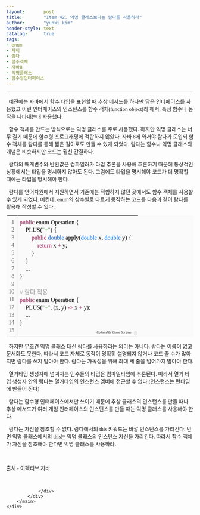 ```yaml
---
layout:       post
title:        "Item 42. 익명 클래스보다는 람다를 사용하라"
author:       "yunki kim"
header-style: text
catalog:      true
tags: 
- enum
- 자비
- 람다
- 함수객체
- 자바8
- 익명클래스
- 함수형인터페이스
---
```


<head></head>
<body id="tt-body-page" class="">
<div id="wrap" class="wrap-right">
    <div id="container">
        <main class="main ">
            <div class="area-main">
                <div class="area-view">
                    <div class="article-header"></div>
                    <hr>
                    <div class="article-view">
                        <div class="contents_style">
                            <p data-ke-size="size16"><span style="font-family: 'Noto Serif KR';">&nbsp; 예전에는 자바에서 함수 타입을 표현할 때 추상 메서드를 하나만 담은 인터페이스를 사용했고 이런 인터페이스의 인스턴스를 함수 객체(function object)라 해서, 특정 함수나 동작을 나타내는대 사용했다.</span></p>
<p data-ke-size="size16"><span style="font-family: 'Noto Serif KR';">&nbsp; 함수 객체를 만드는 방식으로는 익명 클래스를 주로 사용했다. 하지만 익명 클래스는 너무 길기 때문에 함수형 프로그래밍에 적합하지 않았다. 자바 8에 와서야 람다가 도입되 함수 객체를 람다를 통해 짧은 길이로도 만들 수 있게 되었다. 람다는 함수나 익명 클래스와 개념은 비슷하지만 코드는 훨신 간결하다.</span></p>
<p data-ke-size="size16"><span style="font-family: 'Noto Serif KR';">&nbsp; 람다의 매개변수와 반환값은 컴파일러가 타입 추론을 사용해 추론하기 때문에 통상적인 상황에서는 타입을 명시하지 않아도 된다. 그럼에도 타입을 명시해야 코드가 더 명확할 때에는 타입을 명시해야 한다.</span></p>
<p data-ke-size="size16"><span style="font-family: 'Noto Serif KR';">&nbsp; 람다를 언어차원에서 지원하면서 기존에는 적합하지 않던 곳에서도 함수 객체를 사용할 수 있게 되었다. 예컨데, enum의 상수별로 다르게 동작하는 코드를 다음과 같이 람다를 활용해 작성할 수 있다.</span></p>
<div class="colorscripter-code" style="color: #010101; font-family: Consolas, 'Liberation Mono', Menlo, Courier, monospace !important; position: relative !important; overflow: auto;">
<table class="colorscripter-code-table" style="margin: 0; padding: 0; border: none; background-color: #fafafa; border-radius: 4px;" cellspacing="0" cellpadding="0" data-ke-align="alignLeft">
<tbody>
<tr>
<td style="padding: 6px; border-right: 2px solid #e5e5e5;">
<div style="margin: 0; padding: 0; word-break: normal; text-align: right; color: #666; font-family: Consolas, 'Liberation Mono', Menlo, Courier, monospace !important; line-height: 130%;">
<div style="line-height: 130%;"><span style="font-family: 'Noto Serif KR';">1</span></div>
<div style="line-height: 130%;"><span style="font-family: 'Noto Serif KR';">2</span></div>
<div style="line-height: 130%;"><span style="font-family: 'Noto Serif KR';">3</span></div>
<div style="line-height: 130%;"><span style="font-family: 'Noto Serif KR';">4</span></div>
<div style="line-height: 130%;"><span style="font-family: 'Noto Serif KR';">5</span></div>
<div style="line-height: 130%;"><span style="font-family: 'Noto Serif KR';">6</span></div>
<div style="line-height: 130%;"><span style="font-family: 'Noto Serif KR';">7</span></div>
<div style="line-height: 130%;"><span style="font-family: 'Noto Serif KR';">8</span></div>
<div style="line-height: 130%;"><span style="font-family: 'Noto Serif KR';">9</span></div>
<div style="line-height: 130%;"><span style="font-family: 'Noto Serif KR';">10</span></div>
<div style="line-height: 130%;"><span style="font-family: 'Noto Serif KR';">11</span></div>
<div style="line-height: 130%;"><span style="font-family: 'Noto Serif KR';">12</span></div>
<div style="line-height: 130%;"><span style="font-family: 'Noto Serif KR';">13</span></div>
<div style="line-height: 130%;"><span style="font-family: 'Noto Serif KR';">14</span></div>
<div style="line-height: 130%;"><span style="font-family: 'Noto Serif KR';">15</span></div>
</div>
</td>
<td style="padding: 6px 0; text-align: left;">
<div style="margin: 0; padding: 0; color: #010101; font-family: Consolas, 'Liberation Mono', Menlo, Courier, monospace !important; line-height: 130%;">
<div style="padding: 0 6px; white-space: pre; line-height: 130%;"><span style="font-family: 'Noto Serif KR';"><span style="color: #a71d5d;">public</span>&nbsp;enum&nbsp;Operation&nbsp;{</span></div>
<div style="padding: 0 6px; white-space: pre; line-height: 130%;"><span style="font-family: 'Noto Serif KR';">&nbsp;&nbsp;&nbsp;&nbsp;PLUS(<span style="color: #63a35c;">"+"</span>)&nbsp;{</span></div>
<div style="padding: 0 6px; white-space: pre; line-height: 130%;"><span style="font-family: 'Noto Serif KR';">&nbsp;&nbsp;&nbsp;&nbsp;&nbsp;&nbsp;&nbsp;&nbsp;<span style="color: #a71d5d;">public</span>&nbsp;<span style="color: #066de2;">double</span>&nbsp;apply(<span style="color: #066de2;">double</span>&nbsp;x,&nbsp;<span style="color: #066de2;">double</span>&nbsp;y)&nbsp;{</span></div>
<div style="padding: 0 6px; white-space: pre; line-height: 130%;"><span style="font-family: 'Noto Serif KR';">&nbsp;&nbsp;&nbsp;&nbsp;&nbsp;&nbsp;&nbsp;&nbsp;&nbsp;&nbsp;&nbsp;&nbsp;<span style="color: #a71d5d;">return</span>&nbsp;x&nbsp;<span style="color: #0086b3;"></span><span style="color: #a71d5d;">+</span>&nbsp;y;</span></div>
<div style="padding: 0 6px; white-space: pre; line-height: 130%;"><span style="font-family: 'Noto Serif KR';">&nbsp;&nbsp;&nbsp;&nbsp;&nbsp;&nbsp;&nbsp;&nbsp;}</span></div>
<div style="padding: 0 6px; white-space: pre; line-height: 130%;"><span style="font-family: 'Noto Serif KR';">&nbsp;&nbsp;&nbsp;&nbsp;}</span></div>
<div style="padding: 0 6px; white-space: pre; line-height: 130%;"><span style="font-family: 'Noto Serif KR';">&nbsp;&nbsp;&nbsp;&nbsp;...</span></div>
<div style="padding: 0 6px; white-space: pre; line-height: 130%;"><span style="font-family: 'Noto Serif KR';">}</span></div>
<div style="padding: 0 6px; white-space: pre; line-height: 130%;">&nbsp;</div>
<div style="padding: 0 6px; white-space: pre; line-height: 130%;"><span style="color: #999999; font-family: 'Noto Serif KR';">//&nbsp;람다&nbsp;적용</span></div>
<div style="padding: 0 6px; white-space: pre; line-height: 130%;"><span style="font-family: 'Noto Serif KR';"><span style="color: #a71d5d;">public</span>&nbsp;enum&nbsp;Operation&nbsp;{</span></div>
<div style="padding: 0 6px; white-space: pre; line-height: 130%;"><span style="font-family: 'Noto Serif KR';">&nbsp;&nbsp;&nbsp;&nbsp;PLUS(<span style="color: #63a35c;">"+"</span>,&nbsp;(x,&nbsp;y)&nbsp;<span style="color: #0086b3;"></span><span style="color: #a71d5d;">-</span><span style="color: #0086b3;"></span><span style="color: #a71d5d;">&gt;</span>&nbsp;x&nbsp;<span style="color: #0086b3;"></span><span style="color: #a71d5d;">+</span>&nbsp;y);</span></div>
<div style="padding: 0 6px; white-space: pre; line-height: 130%;"><span style="font-family: 'Noto Serif KR';">&nbsp;&nbsp;&nbsp;&nbsp;...</span></div>
<div style="padding: 0 6px; white-space: pre; line-height: 130%;"><span style="font-family: 'Noto Serif KR';">}</span></div>
<div style="padding: 0 6px; white-space: pre; line-height: 130%;">&nbsp;</div>
</div>
<div style="text-align: right; margin-top: -13px; margin-right: 5px; font-size: 9px; font-style: italic;"><span style="font-family: 'Noto Serif KR';"><a style="color: #e5e5e5text-decoration:none;" href="http://colorscripter.com/info#e" target="_blank" rel="noopener">Colored by Color Scripter</a></span></div>
</td>
<td style="vertical-align: bottom; padding: 0 2px 4px 0;"><span style="font-family: 'Noto Serif KR';"><a style="text-decoration: none; color: white;" href="http://colorscripter.com/info#e" target="_blank" rel="noopener"><span style="font-size: 9px; word-break: normal; background-color: #e5e5e5; color: white; border-radius: 10px; padding: 1px;">cs</span></a></span></td>
</tr>
</tbody>
</table>
</div>
<p data-ke-size="size16"><span style="font-family: 'Noto Serif KR';">&nbsp; 하지만 무조건 익명 클래스 대신 람다를 사용하라는 의미는 아니다. 람다는 이름이 없고 문서화도 못한다, 따라서 코드 자체로 동작이 명확히 설명되지 않거나 코드 줄 수가 많아지면 람다를 쓰지 말아야 한다. 람다는 가독성을 위해 최대 세 줄을 넘어가지 말아야 한다.</span></p>
<p data-ke-size="size16"><span style="font-family: 'Noto Serif KR';">&nbsp; 열거타입 생성자에 넘겨지는 인수들의 타입은 컴파일타임에 추론된다. 따라서 열거 타입 생성자 안의 람다는 열거타입의 인스턴스 멤버에 접근할 수 없다.(인스턴스는 런타임에 만들어 진다)</span></p>
<p data-ke-size="size16"><span style="font-family: 'Noto Serif KR';">&nbsp; 람다는 함수형 인터페이스에서만 쓰이기 때문에 추상 클래스의 인스턴스를 만들 때나 추상 메서드가 여러 개임 인터페이스의 인스턴스를 만들 때는 익명 클래스를 사용해야 한다.</span></p>
<p data-ke-size="size16"><span style="font-family: 'Noto Serif KR';">&nbsp; 람다는 자신을 참조할 수 없다. 람다에서의 this 키워드는 바깥 인스턴스를 가리킨다. 반면 익명 클래스에서의 this는 익명 클래스의 인스턴스 자신을 가리킨다. 따라서 함수 객체가 자신을 참조해야 한다면 익명 클래스를 사용하라.&nbsp;</span></p>
<p data-ke-size="size16">&nbsp;</p>
<p data-ke-size="size16"><span style="font-family: 'Noto Serif KR';">출처 - 이펙티브 자바</span></p>
                        </div>
                        <br>
                        <div class="tags"></div>
                    </div>
                    
                </div>
            </div>
        </main>
    </div>
</div>


</body>